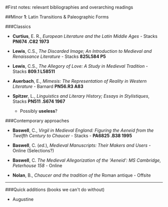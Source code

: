 #First notes: relevant bibliographies and overarching readings

##Minor __1__: Latin Transitions & Paleographic Forms

###Classics

- __Curtius__, E. R., _European Literature and the Latin Middle Ages_ - Stacks __PN674 .C82 1973__

- __Lewis__, C.S., _The Discarded Image; An Introduction to Medieval and Renaissance Literature_ - Stacks __825L584 P5__

- __Lewis__, C.S., _The Allegory of Love: A Study in Medieval Tradition_ - Stacks __809.1 L58511__

- __Auerbach__, E., _Mimesis: The Representation of Reality in Western Literature_ - Barnard __PN56.R3 A83__

- __Spitzer__, L., _Linguistics and Literary History; Essays in Stylistiques_, Stacks __PN511 .S674 1967__

	- Possibly __useless__?

###Contemporary approaches

- __Baswell__, C., _Virgil in Medieval England: Figuring the Aeneid from the Twelfth Century to Chaucer_ - Stacks - __PA6825 .B38 1995__

- __Baswell__, C. (_ed._), _Medieval Manuscripts: Their Makers and Users_ - Online (Selections?)

- __Baswell__, C. _The Medieval Allegorization of the 'Aeneid': MS Cambridge, Peterhouse 158_ - Online

- __Nolan__, B., _Chaucer and the tradition of the_ Roman antique - Offsite

- - -

###Quick additions (books we can't do without)

- Augustine
